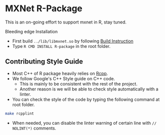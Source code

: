MXNet R-Package
===============
This is an on-going effort to support mxnet in R, stay tuned.

Bleeding edge Installation
- First build ```../lib/libmxnet.so``` by following [Build Instruction](../doc/build.md)
- Type ```R CMD INSTALL R-package``` in the root folder.

Contributing Style Guide
------------------------
- Most C++ of R package heavily relies on [Rcpp](https://github.com/RcppCore/Rcpp).
- We follow Google's C++ Style guide on C++ code.
  - This is mainly to be consistent with the rest of the project.
  - Another reason is we will be able to check style automatically with a linter.
- You can check the style of the code by typing the following command at root folder.
```bash
make rcpplint
```
- When needed, you can disable the linter warning of certain line with ```// NOLINT(*)``` comments.
